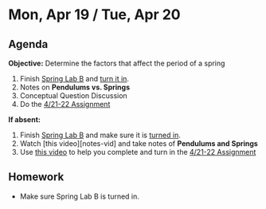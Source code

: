 Mon, Apr 19 / Tue, Apr 20  
==================  
  
Agenda  
---------  
**Objective:** Determine the factors that affect the period of a spring  
  
1. Finish [Spring Lab B][lab-B] and [turn it in][turnin].
2. Notes on **Pendulums vs. Springs**
3. Conceptual Question Discussion
4. Do the [4/21-22 Assignment][4/21]  
  
**If absent:** 

1. Finish [Spring Lab B][lab-B] and make sure it is [turned in][turnin].
2. Watch [this video][notes-vid] and take notes of **Pendulums and Springs**
3. Use [this video][4/21-vid] to help you complete and turn in the  [4/21-22 Assignment][4/21]  
  
Homework   
-------------  
- Make sure Spring Lab B is turned in.  
  
[lab-B]: https://avon.schoology.com/course/2624603689/materials/gp/4866274196  
[sample]: https://avon.schoology.com/course/2624603689/materials/gp/4872306613  
[turnin]: https://avon.schoology.com/assignment/4872294724/_
[4/21]: https://avon.schoology.com/assignment/4883281204/
[4/21-vid]:
[notes-vid]: 
<!--stackedit_data:
eyJoaXN0b3J5IjpbLTQ4MzAwNTEwNSw0MDI3NTk3MjEsLTgwMz
YwMzE3MSw4OTY4MDAzOTIsMTE5NzkzMDcwNSw4OTA2NjE0Mjks
MTAyMzA1MzA1NSwtMTUwNTM1OTQ0OCwtMTM4ODg4MDczNiwtMT
Q4NzEyNjIzOSwtMjA2NDE0MDY2NiwxMjc0MTUyMTgzLC0yMDYz
NDY2ODM0LC0xODg4NDg2MzYsLTUxMjg1NDIwOCwtMTk2NTA0MD
A1NSwtMzE4NjgwNzI2LDE1OTg4MTUyMzgsMTE4NzkyNTkzNiw3
MDIzOTQ5MjhdfQ==
-->